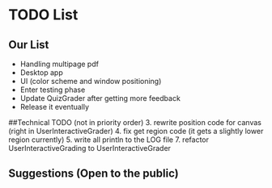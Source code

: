 # TODO List

## Our List
- Handling multipage pdf
- Desktop app
- UI (color scheme and window positioning)
- Enter testing phase
- Update QuizGrader after getting more feedback
- Release it eventually

##Technical TODO (not in priority order)
3. rewrite position code for canvas (right in UserInteractiveGrader)
4. fix get region code (it gets a slightly lower region currently)
5. write all println to the LOG file
7. refactor UserInteractiveGrading to UserInteractiveGrader

## Suggestions (Open to the public)
    